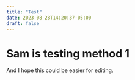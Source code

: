 ```yaml
---
title: "Test"
date: 2023-08-28T14:20:37-05:00
draft: false
---
```


# Sam is testing method 1

And I hope this could be easier for editing.
